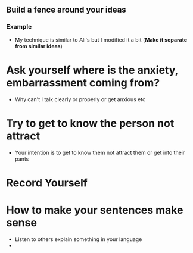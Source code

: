 ## Build a fence around your ideas 
### Example 
- My technique is similar to Ali's but I modified it a bit (**Make it separate from similar ideas**)

# Ask yourself where is the anxiety, embarrassment coming from?
- Why can't I talk clearly or properly or get anxious etc

# Try to get to know the person not attract
- Your intention is to get to know them not attract them or get into their pants

# Record Yourself

# How to make your sentences make sense
- Listen to others explain something in your language
- 